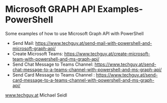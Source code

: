 # Microsoft GRAPH API Examples-PowerShell
Some examples of how to use Microsoft Graph API with PowerShell


- Send Mail: https://www.techguy.at/send-mail-with-powershell-and-microsoft-graph-api/
- Create Microsoft Teams: https://www.techguy.at/create-microsoft-team-with-powershell-and-ms-graph-api/
- Send Chat Message to Teams Channel: https://www.techguy.at/send-chat-message-to-a-teams-channel-with-powershell-and-ms-graph-api/
- Send Card Message to Teams Channel : https://www.techguy.at/send-card-message-to-a-teams-channel-with-powershell-and-ms-graph-api/



www.techguy.at
Michael Seidl
